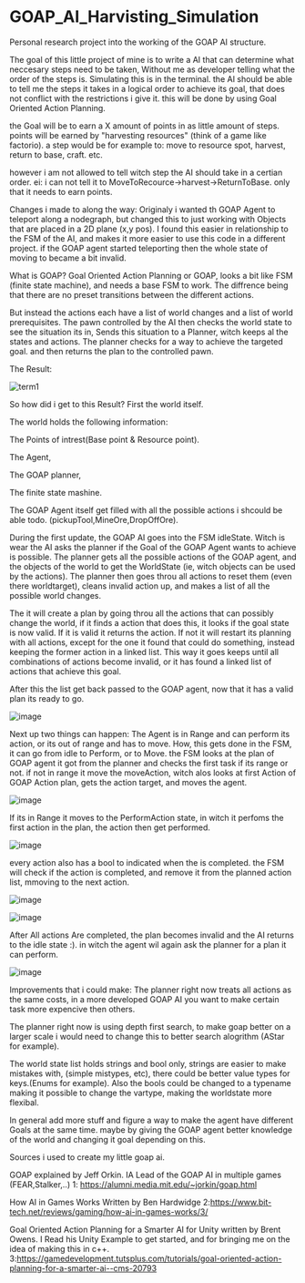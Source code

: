 # GOAP_AI_Harvisting_Simulation
Personal research project into the working of the GOAP AI structure.

The goal of this little project of mine is to write a AI that can determine what neccesary steps need to be taken,
Without me as developer telling what the order of the steps is. Simulating this is in the terminal. 
the AI should be able to tell me the steps it takes in a logical order to achieve its goal, that does not conflict with the restrictions i give it.
this will be done by using Goal Oriented Action Planning.

the Goal will be to earn a X amount of points in as little amount of steps.
points will be earned by "harvesting resources" (think of a game like factorio).
a step would be for example to: move to resource spot, harvest, return to base, craft. etc.

however i am not allowed to tell witch step the AI should take in a certian order.
ei: i can not tell it to MoveToRecource->harvest->ReturnToBase.
only that it needs to earn points.


Changes i made to along the way:
Originaly i wanted th GOAP Agent to teleport along a nodegraph, but changed this to just working with Objects that are placed in a 2D plane (x,y pos).
I found this easier in relationship to the FSM of the AI, and makes it more easier to use this code in a different project.
if the GOAP agent started teleporting then the whole state of moving to became a bit invalid.


What is GOAP?
Goal Oriented Action Planning or GOAP, 
looks a bit like FSM (finite state machine), and needs a base FSM to work.
The diffrence being that there are no preset transitions between the different actions. 

But instead the actions each have a list of world changes and a list of world prerequisites.
The pawn controlled by the AI then checks the world state to see the situation its in, 
Sends this situation to a Planner, witch keeps al the states and actions.
The planner checks for a way to achieve the targeted goal. and then returns the plan to the controlled pawn.


The Result:

![term1](https://user-images.githubusercontent.com/45353205/150383986-8ad831b3-bb44-4ae9-abe5-3f5747fcf886.JPG)

So how did i get to this Result?
First the world itself.

The world holds the following information:

The Points of intrest(Base point & Resource point).

The Agent,

The GOAP planner,

The finite state mashine.

The GOAP Agent itself get filled with all the possible actions i shcould be able todo. (pickupTool,MineOre,DropOffOre).

During the first update, the GOAP AI goes into the FSM idleState.
Witch is wear the AI asks the planner if the Goal of the GOAP Agent wants to achieve is possible.
The planner gets all the possible actions of the GOAP agent, and the objects of the world to get the WorldState (ie, witch objects can be used by the actions).
The planner then goes throu all actions to reset them (even there worldtarget), cleans invalid action up, and makes a list of all the possible world changes.

The it will create a plan by going throu all the actions that can possibly change the world, if it finds a action that does this, it looks if the goal state is now valid.
If it is valid it returns the action.
If not it will restart its planning with all actions, except for the one it found that could do something, instead keeping the former action in a linked list.
This way it goes keeps until all combinations of actions become invalid, or it has found a linked list of actions that achieve this goal.

After this the list get back passed to the GOAP agent, now that it has a valid plan its ready to go.

![image](https://user-images.githubusercontent.com/45353205/150385795-d2c268d8-3162-44ac-bd7d-c81fd2d83eda.png)

Next up two things can happen: The Agent is in Range and can perform its action, or its out of range and has to move.
How, this gets done in the FSM, it can go from idle to Perform, or to Move.
the FSM looks at the plan of GOAP agent it got from the planner and checks the first task if its range or not.
if not in range it move the moveAction, witch alos looks at first Action of GOAP Action plan, gets the action target, and moves the agent.

![image](https://user-images.githubusercontent.com/45353205/150392759-48e344ea-0786-43f3-9215-2829e71f4b83.png)

If its in Range it moves to the PerformAction state, in witch it perfoms the first action in the plan, the action then get performed.

![image](https://user-images.githubusercontent.com/45353205/150392868-d5021c25-8fa7-4a6f-9256-77259320f0b2.png)

every action also has a bool to indicated when the is completed.
the FSM will check if the action is completed, and remove it from the planned action list, mmoving to the next action.

![image](https://user-images.githubusercontent.com/45353205/150393380-e8413567-6cdc-4bed-9383-62b8ca6f1e31.png)

![image](https://user-images.githubusercontent.com/45353205/150393466-e259f2fe-3058-4d89-a190-8ea67a752a5e.png)


After All actions Are completed, the plan becomes invalid and the AI returns to the idle state :).
in witch the agent wil again ask the planner for a plan it can perform.

![image](https://user-images.githubusercontent.com/45353205/150396054-fa2ec82b-8cc3-4988-a156-1097ecaca12d.png)

Improvements that i could make:
The planner right now treats all actions as the same costs, in a more developed GOAP AI you want to make certain task more expencive then others.

The planner right now is using depth first search, to make goap better on a larger scale i would need to change this to better search alogrithm (AStar for example).

The world state list holds strings and bool only, strings are easier to make mistakes with, (simple mistypes, etc), there could be better value types for keys.(Enums for example). Also the bools could be changed to a typename making it possible to change the vartype, making the worldstate more flexibal.

In general add more stuff and figure a way to make the agent have different Goals at the same time. maybe by giving the GOAP agent better knowledge of the world and changing it goal depending on this.


Sources i used to create my little goap ai.

GOAP explained by Jeff Orkin. IA Lead of the GOAP AI in multiple games (FEAR,Stalker,..)
1: https://alumni.media.mit.edu/~jorkin/goap.html

How AI in Games Works Written by Ben Hardwidge
2:https://www.bit-tech.net/reviews/gaming/how-ai-in-games-works/3/

Goal Oriented Action Planning for a Smarter AI for Unity written by Brent Owens.
I Read his Unity Example to get started, and for bringing me on the idea of making this in c++.
3:https://gamedevelopment.tutsplus.com/tutorials/goal-oriented-action-planning-for-a-smarter-ai--cms-20793
